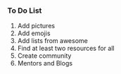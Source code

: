 ### To Do List

1. Add pictures 
2. Add emojis
3. Add lists from awesome
4. Find at least two resources for all
5. Create community
6. Mentors and Blogs
